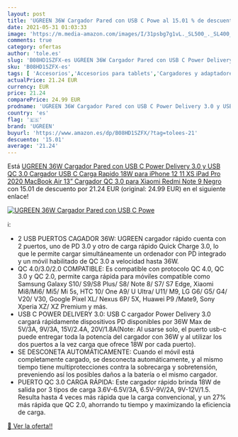 ```yaml
---
layout: post
title: 'UGREEN 36W Cargador Pared con USB C Powe al 15.01 % de descuento'
date: 2021-05-31 01:03:33
image: 'https://m.media-amazon.com/images/I/31psbg7g1vL._SL500_._SL400_.jpg'
comments: true
category: ofertas
author: 'tole.es'
slug: 'B08HD1SZFX-es UGREEN 36W Cargador Pared con USB C Power Delivery 3.0 y...'
sku: 'B08HD1SZFX-es'
tags: [ 'Accesorios','Accesorios para tablets','Cargadores y adaptadores para tablets','Informática','ipad','iphone','ugreen', ]
actualPrice: 21.24 EUR
currency: EUR
price: 21.24
comparePrice: 24.99 EUR
prodname: 'UGREEN 36W Cargador Pared con USB C Power Delivery 3.0 y USB QC 3.0  Cargador USB C Carga Rapido 18W para iPhone 12 11 XS iPad Pro 2020 MacBook Air 13” Cargador QC 3.0 para Xiaomi Redmi Note 9 Negro '
country: 'es'
flag: '🇪🇸'
brand: 'UGREEN'
buyurl: 'https://www.amazon.es/dp/B08HD1SZFX/?tag=tolees-21'
descuento: '15.01'
average: '21.24'
---
```


Está [UGREEN 36W Cargador Pared con USB C Power Delivery 3.0 y USB QC 3.0  Cargador USB C Carga Rapido 18W para iPhone 12 11 XS iPad Pro 2020 MacBook Air 13” Cargador QC 3.0 para Xiaomi Redmi Note 9 Negro ](https://www.amazon.es/dp/B08HD1SZFX/?tag=tolees-21) con 15.01 de descuento por 21.24 EUR (original: 24.99 EUR) en el siguiente enlace!

[![UGREEN 36W Cargador Pared con USB C Powe](https://m.media-amazon.com/images/I/31psbg7g1vL._SL500_._SL400_.jpg)](https://www.amazon.es/dp/B08HD1SZFX/?tag=tolees-21)

ℹ️:

- 2 USB PUERTOS CAGADOR 36W: UGREEN cargador rápido cuenta con 2 puertos, uno de PD 3.0 y otro de carga rápido Quick Charge 3.0, lo que le permite cargar simultáneamente un ordenador con PD integrado y un móvil habilitado de QC 3.0 a velocidad hasta 36W.
- QC 4.0/3.0/2.0 COMPATIBLE: Es compatible con protocolo QC 4.0, QC 3.0 y QC 2.0, permite carga rápida para móviles compatible como Samsung Galaxy S10/ S9/S8 Plus/ S8/ Note 8/ S7/ S7 Edge, Xiaomi Mi8/Mi6/ Mi5/ Mi 5s, HTC 10/ One A9/ U Ultra/ U11/ M9, LG G6/ G5/ G4/ V20/ V30, Google Pixel XL/ Nexus 6P/ 5X, Huawei P9 /Mate9, Sony Xperia XZ/ XZ Premium y más.
- USB C POWER DELIVERY 3.0: USB C cargador Power Delivery 3.0 cargará rápidamente dispositivos PD disponibles por 36W Max de 5V/3A, 9V/3A, 15V/2.4A, 20V/1.8A(Note: Al usarse solo, el puerto usb-c puede entregar toda la potencía del cargador con 36W y al utilizar los dos puertos a la vez carga que ofrece 18W por cada puerto).
- SE DESCONETA AUTOMÁTICAMENTE: Cuando el móvil está completamente cargado, se desconecta automáticamente, y al mismo tiempo tiene multiprotecciones contra la sobrecarga y sobretensión, preveniendo así los posibles daños a la batería o el mismo cargador.
- PUERTO QC 3.0 CARGA RÁPIDA: Este cargador rápido brinda 18W de salida por 3 tipos de carga 3.6V-6.5V/3A, 6.5V-9V/2A, 9V-12V/1.5. Resulta hasta 4 veces más rápida que la carga convencional, y un 27% más rápida que QC 2.0, ahorrando tu tiempo y maximizando la eficiencia de carga.

[🛒 Ver la oferta!!](https://www.amazon.es/dp/B08HD1SZFX/?tag=tolees-21)

